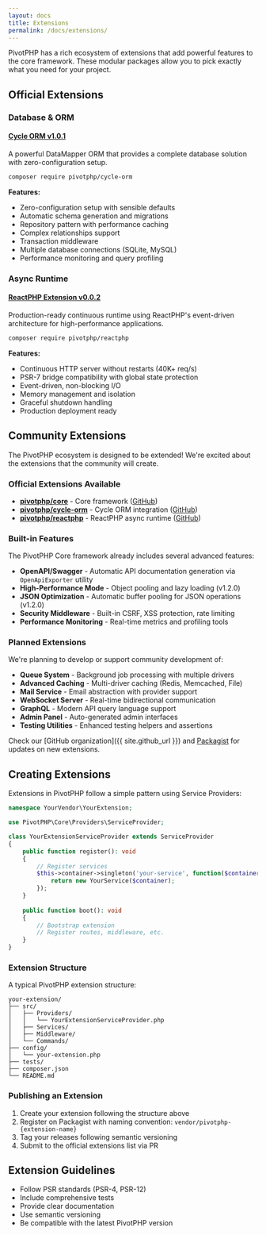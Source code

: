 ```yaml
---
layout: docs
title: Extensions
permalink: /docs/extensions/
---
```


PivotPHP has a rich ecosystem of extensions that add powerful features to the core framework. These modular packages allow you to pick exactly what you need for your project.

## Official Extensions

### Database & ORM

#### [Cycle ORM v1.0.1](/docs/extensions/cycle-orm/)
A powerful DataMapper ORM that provides a complete database solution with zero-configuration setup.

```bash
composer require pivotphp/cycle-orm
```

**Features:**
- Zero-configuration setup with sensible defaults
- Automatic schema generation and migrations
- Repository pattern with performance caching
- Complex relationships support
- Transaction middleware
- Multiple database connections (SQLite, MySQL)
- Performance monitoring and query profiling

### Async Runtime

#### [ReactPHP Extension v0.0.2](/docs/extensions/reactphp/)
Production-ready continuous runtime using ReactPHP's event-driven architecture for high-performance applications.

```bash
composer require pivotphp/reactphp
```

**Features:**
- Continuous HTTP server without restarts (40K+ req/s)
- PSR-7 bridge compatibility with global state protection
- Event-driven, non-blocking I/O
- Memory management and isolation
- Graceful shutdown handling
- Production deployment ready

## Community Extensions

The PivotPHP ecosystem is designed to be extended! We're excited about the extensions that the community will create.

### Official Extensions Available

- **[pivotphp/core](https://packagist.org/packages/pivotphp/core)** - Core framework ([GitHub](https://github.com/PivotPHP/pivotphp-core))
- **[pivotphp/cycle-orm](https://packagist.org/packages/pivotphp/cycle-orm)** - Cycle ORM integration ([GitHub](https://github.com/PivotPHP/pivotphp-cycle-orm))
- **[pivotphp/reactphp](https://packagist.org/packages/pivotphp/reactphp)** - ReactPHP async runtime ([GitHub](https://github.com/PivotPHP/pivotphp-reactphp))

### Built-in Features

The PivotPHP Core framework already includes several advanced features:

- **OpenAPI/Swagger** - Automatic API documentation generation via `OpenApiExporter` utility
- **High-Performance Mode** - Object pooling and lazy loading (v1.2.0)
- **JSON Optimization** - Automatic buffer pooling for JSON operations (v1.2.0)
- **Security Middleware** - Built-in CSRF, XSS protection, rate limiting
- **Performance Monitoring** - Real-time metrics and profiling tools

### Planned Extensions

We're planning to develop or support community development of:

- **Queue System** - Background job processing with multiple drivers
- **Advanced Caching** - Multi-driver caching (Redis, Memcached, File)
- **Mail Service** - Email abstraction with provider support
- **WebSocket Server** - Real-time bidirectional communication
- **GraphQL** - Modern API query language support
- **Admin Panel** - Auto-generated admin interfaces
- **Testing Utilities** - Enhanced testing helpers and assertions

Check our [GitHub organization]({{ site.github_url }}) and [Packagist](https://packagist.org/packages/pivotphp/) for updates on new extensions.

## Creating Extensions

Extensions in PivotPHP follow a simple pattern using Service Providers:

```php
namespace YourVendor\YourExtension;

use PivotPHP\Core\Providers\ServiceProvider;

class YourExtensionServiceProvider extends ServiceProvider
{
    public function register(): void
    {
        // Register services
        $this->container->singleton('your-service', function($container) {
            return new YourService($container);
        });
    }
    
    public function boot(): void
    {
        // Bootstrap extension
        // Register routes, middleware, etc.
    }
}
```

### Extension Structure

A typical PivotPHP extension structure:

```
your-extension/
├── src/
│   ├── Providers/
│   │   └── YourExtensionServiceProvider.php
│   ├── Services/
│   ├── Middleware/
│   └── Commands/
├── config/
│   └── your-extension.php
├── tests/
├── composer.json
└── README.md
```

### Publishing an Extension

1. Create your extension following the structure above
2. Register on Packagist with naming convention: `vendor/pivotphp-{extension-name}`
3. Tag your releases following semantic versioning
4. Submit to the official extensions list via PR

## Extension Guidelines

- Follow PSR standards (PSR-4, PSR-12)
- Include comprehensive tests
- Provide clear documentation
- Use semantic versioning
- Be compatible with the latest PivotPHP version